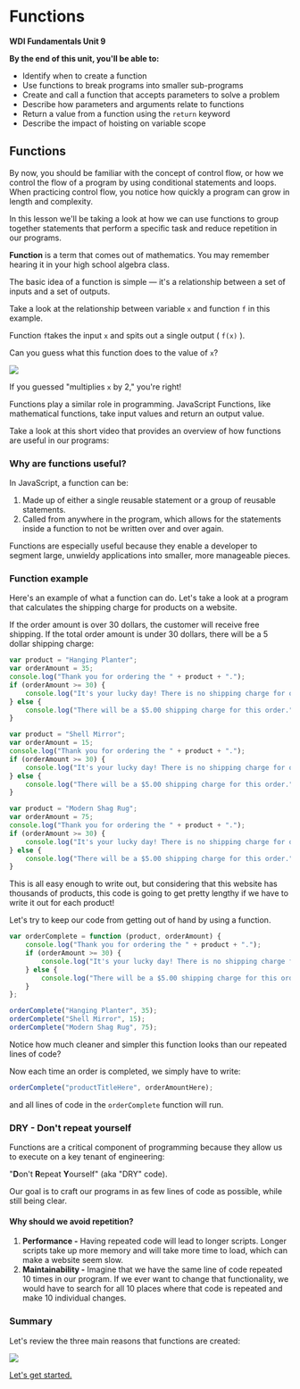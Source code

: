 # Functions

**WDI Fundamentals Unit 9**

**By the end of this unit, you'll be able to:**

* Identify when to create a function 
* Use functions to break programs into smaller sub-programs 
* Create and call a function that accepts parameters to solve a problem
* Describe how parameters and arguments relate to functions
* Return a value from a function using the `return` keyword
* Describe the impact of hoisting on variable scope

## Functions

By now, you should be familiar with the concept of control flow, or how we control the flow of a program by using conditional statements and loops. When practicing control flow, you notice how quickly a program can grow in length and complexity.

In this lesson we'll be taking a look at how we can use functions to group together statements that perform a specific task and reduce repetition in our programs.

**Function** is a term that comes out of mathematics. You may remember hearing it in your high school algebra class.

The basic idea of a function is simple — it's a relationship between a set of inputs and a set of outputs.

Take a look at the relationship between variable `x` and function `f` in this example.

Function `f`takes the input `x` and spits out a single output \( `f(x)` \).

Can you guess what this function does to the value of `x`?

![](http://circuits-assets.generalassemb.ly/prod/asset/4416/Slide-5-Funnel-Chart.svg)

If you guessed "multiplies `x` by 2," you're right!

Functions play a similar role in programming. JavaScript Functions, like mathematical functions, take input values and return an output value.

Take a look at this short video that provides an overview of how functions are useful in our programs:

### Why are functions useful?

In JavaScript, a function can be:

1. Made up of either a single reusable statement or a group of reusable statements.
2. Called from anywhere in the program, which allows for the statements inside a function to not be written over and over again.

Functions are especially useful because they enable a developer to segment large, unwieldy applications into smaller, more manageable pieces.

### Function example

Here's an example of what a function can do. Let's take a look at a program that calculates the shipping charge for products on a website.

If the order amount is over 30 dollars, the customer will receive free shipping. If the total order amount is under 30 dollars, there will be a 5 dollar shipping charge:

```javascript
var product = "Hanging Planter";
var orderAmount = 35;
console.log("Thank you for ordering the " + product + ".");
if (orderAmount >= 30) {
    console.log("It's your lucky day! There is no shipping charge for orders over $30.00.");
} else {
    console.log("There will be a $5.00 shipping charge for this order.");
}

var product = "Shell Mirror";
var orderAmount = 15;
console.log("Thank you for ordering the " + product + ".");
if (orderAmount >= 30) {
    console.log("It's your lucky day! There is no shipping charge for orders over $30.00.");
} else {
    console.log("There will be a $5.00 shipping charge for this order.");
}

var product = "Modern Shag Rug";
var orderAmount = 75;
console.log("Thank you for ordering the " + product + ".");
if (orderAmount >= 30) {
    console.log("It's your lucky day! There is no shipping charge for orders over $30.00.");
} else {
    console.log("There will be a $5.00 shipping charge for this order.");
}
```

This is all easy enough to write out, but considering that this website has thousands of products, this code is going to get pretty lengthy if we have to write it out for each product!

Let's try to keep our code from getting out of hand by using a function.

```javascript
var orderComplete = function (product, orderAmount) {
    console.log("Thank you for ordering the " + product + ".");
    if (orderAmount >= 30) {
        console.log("It's your lucky day! There is no shipping charge for orders over $30.00.");
    } else {
        console.log("There will be a $5.00 shipping charge for this order.");
    }
};

orderComplete("Hanging Planter", 35);
orderComplete("Shell Mirror", 15);
orderComplete("Modern Shag Rug", 75);
```

Notice how much cleaner and simpler this function looks than our repeated lines of code?

Now each time an order is completed, we simply have to write:

```javascript
orderComplete("productTitleHere", orderAmountHere);
```

and all lines of code in the `orderComplete` function will run.

### DRY - Don't repeat yourself

Functions are a critical component of programming because they allow us to execute on a key tenant of engineering:

"**D**on't **R**epeat **Y**ourself" \(aka "DRY" code\).

Our goal is to craft our programs in as few lines of code as possible, while still being clear.

#### Why should we avoid repetition?

1. **Performance -** Having repeated code will lead to longer scripts. Longer scripts take up more memory and will take more time to load, which can make a website seem slow.
2. **Maintainability -** Imagine that we have the same line of code repeated 10 times in our program. If we ever want to change that functionality, we would have to search for all 10 places where that code is repeated and make 10 individual changes.

### Summary

Let's review the three main reasons that functions are created:

![](http://circuits-assets.generalassemb.ly/prod/asset/5016/Slide-17-Chart.svg)

[Let's get started.](defining-calling-functions/)

